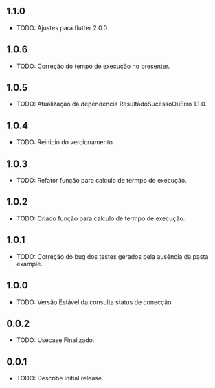 ## 1.1.0

* TODO: Ajustes para flutter 2.0.0.

## 1.0.6

* TODO: Correção do tempo de execução no presenter.

## 1.0.5

* TODO: Atualização da dependencia ResultadoSucessoOuErro 1.1.0.

## 1.0.4

* TODO: Reinicio do vercionamento.

## 1.0.3

* TODO: Refator função para calculo de termpo de execução.

## 1.0.2

* TODO: Criado função para calculo de termpo de execução.

## 1.0.1

* TODO: Correção do bug dos testes gerados pela ausência da pasta example.

## 1.0.0

* TODO: Versão Estável da consulta status de conecção.

## 0.0.2

* TODO: Usecase Finalizado.

## 0.0.1

* TODO: Describe initial release.
